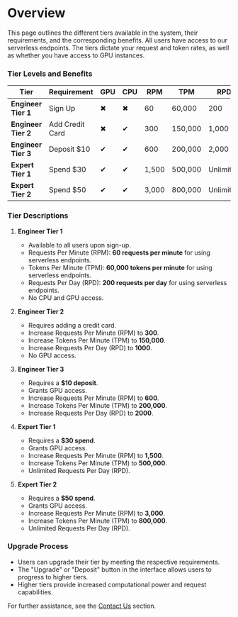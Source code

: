 # Overview

This page outlines the different tiers available in the system, their requirements, and the corresponding benefits. All
users have access to our serverless endpoints. The tiers dictate your request and token rates, as well as
whether you have access to GPU instances.

### **Tier Levels and Benefits**


| **Tier**            | **Requirement**| **GPU** | **CPU** | **RPM** | **TPM** | **RPD**   |
|---------------------|-----------------|---------|---------|---------|---------|-----------|
| **Engineer Tier 1** | Sign Up         | ✖       | ✖       | 60      | 60,000  | 200       |
| **Engineer Tier 2** | Add Credit Card | ✖       | ✔       | 300     | 150,000 | 1,000     |
| **Engineer Tier 3** | Deposit $10     | ✔       | ✔       | 600     | 200,000 | 2,000     |
| **Expert Tier 1**   | Spend $30       | ✔       | ✔       | 1,500   | 500,000 | Unlimited |
| **Expert Tier 2**   | Spend $50       | ✔       | ✔       | 3,000   | 800,000 | Unlimited |



### **Tier Descriptions**

1. **Engineer Tier 1**
   - Available to all users upon sign-up.
   - Requests Per Minute (RPM): **60 requests per minute** for using serverless endpoints.
   - Tokens Per Minute (TPM): **60,000 tokens per minute** for using serverless endpoints.
   - Requests Per Day (RPD): **200 requests per day** for using serverless endpoints.
   - No CPU and GPU access.

2. **Engineer Tier 2**
   - Requires adding a credit card.
   - Increase Requests Per Minute (RPM) to **300**.
   - Increase Tokens Per Minute (TPM) to **150,000**.
   - Increase Requests Per Day (RPD) to **1000**.
   - No GPU access.

3. **Engineer Tier 3**
   - Requires a **$10 deposit**.
   - Grants GPU access.
   - Increase Requests Per Minute (RPM) to **600**.
   - Increase Tokens Per Minute (TPM) to **200,000**.
   - Increase Requests Per Day (RPD) to **2000**.

4. **Expert Tier 1**
   - Requires a **$30 spend**.
   - Grants GPU access.
   - Increase Requests Per Minute (RPM) to **1,500**.
   - Increase Tokens Per Minute (TPM) to **500,000**.
   - Unlimited Requests Per Day (RPD).

5. **Expert Tier 2**
   - Requires a **$50 spend**.
   - Grants GPU access.
   - Increase Requests Per Minute (RPM) to **3,000**.
   - Increase Tokens Per Minute (TPM) to **800,000**.
   - Unlimited Requests Per Day (RPD).

### **Upgrade Process**
- Users can upgrade their tier by meeting the respective requirements.
- The "Upgrade" or "Deposit" button in the interface allows users to progress to higher tiers.
- Higher tiers provide increased computational power and request capabilities.

For further assistance, see the [Contact Us](../Contact_Us/README.md) section.

